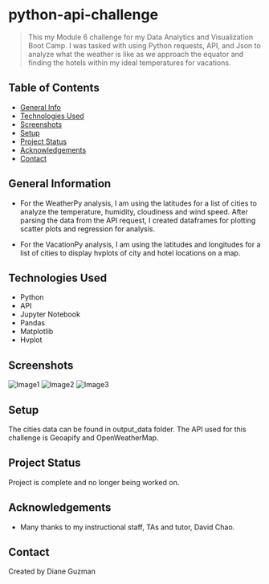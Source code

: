 # python-api-challenge
> This my Module 6 challenge for my Data Analytics and Visualization Boot Camp.  I was tasked with using Python requests,
API, and Json to analyze what the weather is like as we approach the equator and finding the hotels within my ideal 
temperatures for vacations. 


## Table of Contents
* [General Info](#general-information)
* [Technologies Used](#technologies-used)
* [Screenshots](#screenshots)
* [Setup](#setup)
* [Project Status](#project-status)
* [Acknowledgements](#acknowledgements)
* [Contact](#contact)


## General Information
- For the WeatherPy analysis, I am using the latitudes for a list of cities to analyze the temperature, humidity, 
cloudiness and wind speed. After parsing the data from the API request, I created dataframes for plotting scatter plots and regression for analysis.

- For the VacationPy analysis, I am using the latitudes and longitudes for a list of cities to display hvplots of city and hotel locations on a map. 


## Technologies Used
- Python
- API
- Jupyter Notebook
- Pandas
- Matplotlib
- Hvplot


## Screenshots
![Image1](https://user-images.githubusercontent.com/117790100/213531855-bc74ccf0-e1ac-4654-8f37-8034e1dc3c91.png)
![Image2](https://user-images.githubusercontent.com/117790100/213530883-0c23384d-329c-45f7-8aeb-96f522149e9c.png)
![Image3](https://user-images.githubusercontent.com/117790100/213530932-fa54d9dc-c09f-4fc6-8675-581e319b2b01.png)


## Setup
The cities data can be found in output_data folder. The API used for this challenge is Geoapify and OpenWeatherMap.


## Project Status
Project is complete and no longer being worked on.


## Acknowledgements
- Many thanks to my instructional staff, TAs and tutor, David Chao.


## Contact
Created by Diane Guzman
